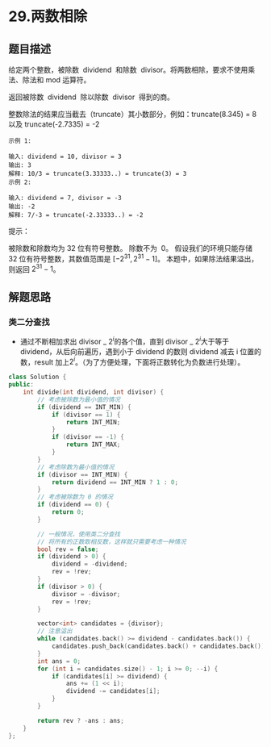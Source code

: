 # 29.两数相除

## 题目描述

给定两个整数，被除数  dividend  和除数  divisor。将两数相除，要求不使用乘法、除法和 mod 运算符。

返回被除数  dividend  除以除数  divisor  得到的商。

整数除法的结果应当截去（truncate）其小数部分，例如：truncate(8.345) = 8 以及 truncate(-2.7335) = -2

```
示例 1:

输入: dividend = 10, divisor = 3
输出: 3
解释: 10/3 = truncate(3.33333..) = truncate(3) = 3
示例 2:

输入: dividend = 7, divisor = -3
输出: -2
解释: 7/-3 = truncate(-2.33333..) = -2
```

提示：

被除数和除数均为 32 位有符号整数。
除数不为  0。
假设我们的环境只能存储 32 位有符号整数，其数值范围是 $[−2^{31},  2^{31} − 1]$。
本题中，如果除法结果溢出，则返回 $2^{31} − 1$。

## 解题思路

### 类二分查找

- 通过不断相加求出 divisor _ $2^i$的各个值，直到 divisor _ $2^i$大于等于 dividend，从后向前遍历，遇到小于 dividend 的数则 dividend 减去 i 位置的数，result 加上$2^i$。（为了方便处理，下面将正数转化为负数进行处理）。

```cpp
class Solution {
public:
    int divide(int dividend, int divisor) {
        // 考虑被除数为最小值的情况
        if (dividend == INT_MIN) {
            if (divisor == 1) {
                return INT_MIN;
            }
            if (divisor == -1) {
                return INT_MAX;
            }
        }
        // 考虑除数为最小值的情况
        if (divisor == INT_MIN) {
            return dividend == INT_MIN ? 1 : 0;
        }
        // 考虑被除数为 0 的情况
        if (dividend == 0) {
            return 0;
        }

        // 一般情况，使用类二分查找
        // 将所有的正数取相反数，这样就只需要考虑一种情况
        bool rev = false;
        if (dividend > 0) {
            dividend = -dividend;
            rev = !rev;
        }
        if (divisor > 0) {
            divisor = -divisor;
            rev = !rev;
        }

        vector<int> candidates = {divisor};
        // 注意溢出
        while (candidates.back() >= dividend - candidates.back()) {
            candidates.push_back(candidates.back() + candidates.back());
        }
        int ans = 0;
        for (int i = candidates.size() - 1; i >= 0; --i) {
            if (candidates[i] >= dividend) {
                ans += (1 << i);
                dividend -= candidates[i];
            }
        }

        return rev ? -ans : ans;
    }
};

```
